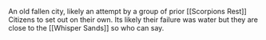 An old fallen city, likely an attempt by a group of prior [[Scorpions Rest]] Citizens to set out on their own. Its likely their failure was water but they are close to the [[Whisper Sands]] so who can say.